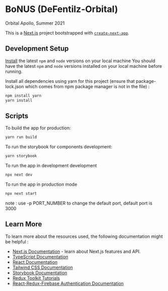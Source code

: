 # BoNUS (DeFentilz-Orbital)
Orbital Apollo, Summer 2021

This is a [Next.js](https://nextjs.org/) project bootstrapped with [`create-next-app`](https://github.com/vercel/next.js/tree/canary/packages/create-next-app).

## Development Setup

[Install](https://docs.npmjs.com/downloading-and-installing-node-js-and-npm) the latest `npm` and `node` versions on your local machine
You should have the latest `npm` and `node` versions installed on your local machine before running.

Install all dependencies using yarn for this project (ensure that package-lock.json which comes from npm package manager is not in the file) :
```bash
npm install yarn
yarn install
```

## Scripts 

To build the app for production:
```bash
yarn run build
```

To run the storybook for components development:
```bash
yarn storybook
```

To run the app in development development 
```bash
npx next dev
```

To run the app in production mode
```bash
npx next start
```



note : use -p PORT_NUMBER to change the default port, default port is 3000 

## Learn More

To learn more about the resources used, the following documentation might be helpful : 

- [Next.js Documentation](https://nextjs.org/docs) - learn about Next.js features and API.
- [TypeScript Documentation](https://www.typescriptlang.org/docs/)
- [React Documentation](https://reactjs.org/docs)
- [Tailwind CSS Documentation](https://tailwindcss.com/docs)
- [Storybook Documentation](https://storybook.js.org/docs)
- [Redux Toolkit Tutorials](https://redux-toolkit.js.org/tutorials/overview)
- [React-Redux-Firebase Authentication Documentation](http://react-redux-firebase.com/docs/auth.html)
